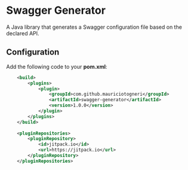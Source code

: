 # Swagger Generator
A Java library that generates a Swagger configuration file based on the declared API.

## Configuration

Add the following code to your **pom.xml**:

```xml
    <build>
        <plugins>
            <plugin>
                <groupId>com.github.mauriciotogneri</groupId>
                <artifactId>swagger-generator</artifactId>
                <version>1.0.0</version>
            </plugin>
        </plugins>
    </build>
    
    <pluginRepositories>
        <pluginRepository>
            <id>jitpack.io</id>
            <url>https://jitpack.io</url>
        </pluginRepository>
    </pluginRepositories>
```